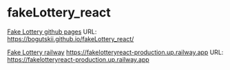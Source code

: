# fakeLottery_react

[Fake Lottery github pages](https://bogutskii.github.io/fakeLottery_react/) 
URL: https://bogutskii.github.io/fakeLottery_react/

[Fake Lottery railway]( https://fakelotteryreact-production.up.railway.app)  https://fakelotteryreact-production.up.railway.app
URL:  https://fakelotteryreact-production.up.railway.app
